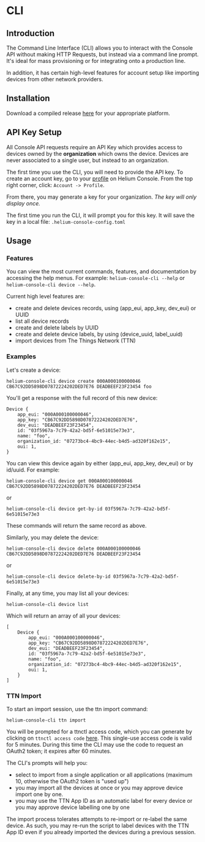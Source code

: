 # CLI

## Introduction

The Command Line Interface \(CLI\) allows you to interact with the Console API without making HTTP Requests, but instead via a command line prompt. It's ideal for mass provisioning or for integrating onto a production line.

In addition, it has certain high-level features for account setup like importing devices from other network providers.

## Installation

Download a compiled release [here](https://github.com/helium/helium-console-cli/releases) for your appropriate platform.

## API Key Setup

All Console API requests require an API Key which provides access to devices owned by the **organization** which owns the device. Devices are never associated to a single user, but instead to an organization.

The first time you use the CLI, you will need to provide the API key. To create an account key, go to your [profile](https://console.helium.com/profile) on Helium Console. From the top right corner, click: `Account -> Profile`.

From there, you may generate a key for your organization. _The key will only display once._

The first time you run the CLI, it will prompt you for this key. It will save the key in a local file: `.helium-console-config.toml`

## Usage

### Features

You can view the most current commands, features, and documentation by accessing the help menus. For example: `helium-console-cli --help` or `helium-console-cli device --help`.

Current high level features are:

* create and delete devices records, using \(app\_eui, app\_key, dev\_eui\) or UUID
* list all device records
* create and delete labels by UUID
* create and delete device labels, by using \(device\_uuid, label\_uuid\)
* import devices from The Things Network \(TTN\)

### Examples

Let's create a device:

```text
helium-console-cli device create 000A000100000046 CB67C92DD5898D07872224202DED7E76 DEADBEEF23F23454 foo
```

You'll get a response with the full record of this new device:

```text
Device {
    app_eui: "000A000100000046",
    app_key: "CB67C92DD5898D07872224202DED7E76",
    dev_eui: "DEADBEEF23F23454",
    id: "03f5967a-7c79-42a2-bd5f-6e51015e73e3",
    name: "foo",
    organization_id: "07273bc4-4bc9-44ec-b4d5-ad320f162e15",
    oui: 1,
}
```

You can view this device again by either \(app\_eui, app\_key, dev\_eui\) or by id/uuid. For example:

```text
helium-console-cli device get 000A000100000046 CB67C92DD5898D07872224202DED7E76 DEADBEEF23F23454
```

or

```text
helium-console-cli device get-by-id 03f5967a-7c79-42a2-bd5f-6e51015e73e3
```

These commands will return the same record as above.

Similarly, you may delete the device:

```text
helium-console-cli device delete 000A000100000046 CB67C92DD5898D07872224202DED7E76 DEADBEEF23F23454
```

or

```text
helium-console-cli device delete-by-id 03f5967a-7c79-42a2-bd5f-6e51015e73e3
```

Finally, at any time, you may list all your devices:

```text
helium-console-cli device list
```

Which will return an array of all your devices:

```text
[
    Device {
        app_eui: "000A000100000046",
        app_key: "CB67C92DD5898D07872224202DED7E76",
        dev_eui: "DEADBEEF23F23454",
        id: "03f5967a-7c79-42a2-bd5f-6e51015e73e3",
        name: "foo",
        organization_id: "07273bc4-4bc9-44ec-b4d5-ad320f162e15",
        oui: 1,
    }
]
```

### TTN Import

To start an import session, use the ttn import command:

```text
helium-console-cli ttn import
```

You will be prompted for a ttnctl access code, which you can generate by clicking on `ttnctl access code` [here](https://account.thethingsnetwork.org/). This single-use access code is valid for 5 minutes. During this time the CLI may use the code to request an OAuth2 token; it expires after 60 minutes.

The CLI's prompts will help you:

* select to import from a single application or all applications \(maximum 10, otherwise the OAuth2 token is "used up"\)
* you may import all the devices at once or you may approve device import one by one.
* you may use the TTN App ID as an automatic label for every device or you may approve device labelling one by one

The import process tolerates attempts to re-import or re-label the same device. As such, you may re-run the script to label devices with the TTN App ID even if you already imported the devices during a previous session.

